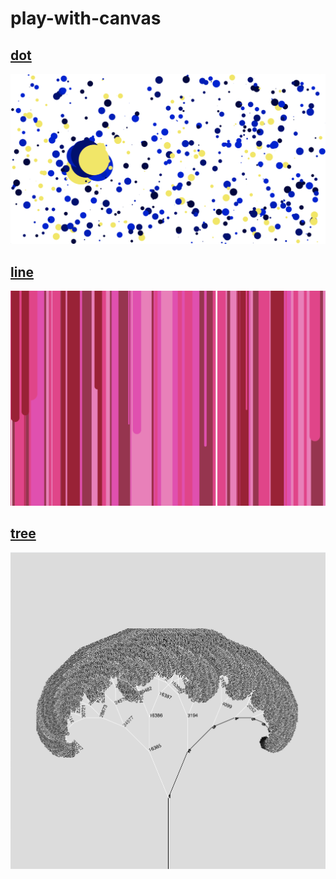 # play-with-canvas

## [dot](https://shinyiho.github.io/play-with-canvas/dots)

![Alt text](./dots/f1565769024251.png)

## [line](https://shinyiho.github.io/play-with-canvas/lines)

![Alt text](./lines/line.png)

## [tree](https://shinyiho.github.io/play-with-canvas/tree)

![](./tree/tree.png)
